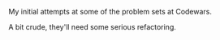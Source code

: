 My initial attempts at some of the problem sets at Codewars. 

A bit crude, they'll need some serious refactoring.
